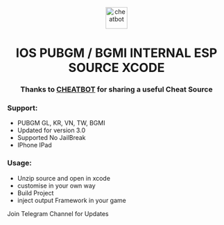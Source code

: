 <div align="center">
  <a href="https://t.me/cheatbot_tele/" target="_blank" rel="noreferrer">
    <img src="https://botxd.online/cheatbot.svg" alt="cheatbot" width="50" height="50"/>
  </a>
</div>

<h1 align="center">IOS PUBGM / BGMI INTERNAL ESP SOURCE XCODE</h1>

<h3 align="center">Thanks to <a href="https://t.me/Cheatbot_owner">CHEATBOT</a> for sharing a useful Cheat Source</h3>

<h3 align="left">Support:</h3>

<ul>
  <li>PUBGM GL, KR, VN, TW, BGMI</li>
  <li>Updated for version 3.0</li>
  <li>Supported No JailBreak</li>
  <li>IPhone IPad</li>
</ul>


<h3>Usage:</h3>

<ul>
  <li>Unzip source and open in xcode</li>
  <li>customise in your own way</li>
  <li>Build Project</li>
   <li>inject output Framework in your game</li>
</ul>


<p>Join Telegram Channel for Updates</p>
